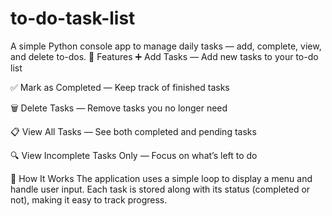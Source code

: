# to-do-task-list
A simple Python console app to manage daily tasks — add, complete, view, and delete to-dos.
🔧 Features
➕ Add Tasks — Add new tasks to your to-do list

✅ Mark as Completed — Keep track of finished tasks

🗑 Delete Tasks — Remove tasks you no longer need

📋 View All Tasks — See both completed and pending tasks

🔍 View Incomplete Tasks Only — Focus on what’s left to do

🧠 How It Works
The application uses a simple loop to display a menu and handle user input. Each task is stored along with its status (completed or not), making it easy to track progress.
